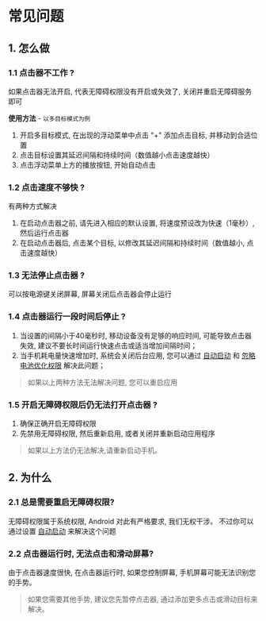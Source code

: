 # 常见问题

## 1. 怎么做

### 1.1 点击器不工作 ?

如果点击器无法开启, 代表无障碍权限没有开启或失效了, 关闭并重启无障碍服务即可

**使用方法** - `以多目标模式为例`

1. 开启多目标模式, 在出现的浮动菜单中点击 "+" 添加点击目标, 并移动到合适位置
2. 点击目标设置其延迟间隔和持续时间（数值越小点击速度越快）
3. 点击浮动菜单上方的播放按钮, 开始自动点击

### 1.2 点击速度不够快 ?

有两种方式解决

1. 在启动点击器之前, 请先进入相应的默认设置, 将速度预设改为快速（1毫秒）, 然后运行点击器
2. 在启动点击器后, 点击某个目标, 以修改其延迟间隔和持续时间（数值越小, 点击速度越快）

### 1.3 无法停止点击器 ?

可以按电源键关闭屏幕, 屏幕关闭后点击器会停止运行

### 1.4 点击器运行一段时间后停止 ?

1. 当设置的间隔小于40毫秒时, 移动设备没有足够的响应时间, 可能导致点击器失效, 建议不要长时间运行快速点击或适当增加间隔时间；
2. 当手机耗电量快速增加时, 系统会关闭后台应用, 您可以通过 [自动启动](https://dontkillmyapp.com/) 和 [忽略电池优化权限](https://dontkillmyapp.com/) 解决此问题；

> 如果以上两种方法无法解决问题, 您可以重启应用

### 1.5 开启无障碍权限后仍无法打开点击器 ?

1. 确保正确开启无障碍权限
2. 先禁用无障碍权限, 然后重新启用, 或者关闭并重新启动应用程序

> 如果以上方法仍无法解决,请重新启动手机。

## 2. 为什么

### 2.1 总是需要重启无障碍权限?

无障碍权限属于系统权限, Android 对此有严格要求, 我们无权干涉。
不过你可以通过设置 [自动启动](https://dontkillmyapp.com/) 来解决这个问题

### 2.2 点击器运行时, 无法点击和滑动屏幕?

由于点击器速度很快, 在点击器运行时, 如果您控制屏幕, 手机屏幕可能无法识别您的手势。

> 如果您需要其他手势, 建议您先暂停点击器, 通过添加更多点击或滑动目标来解决。

